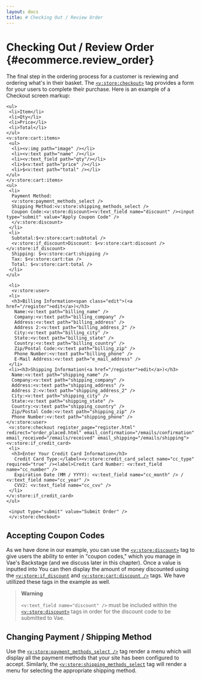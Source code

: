 ```yaml
---
layout: docs
title: # Checking Out / Review Order
---
```


# Checking Out / Review Order {#ecommerce.review_order}

The final step in the ordering process for a customer is reviewing and
ordering what's in their basket. The
[`<v:store:checkout>`](#v_store_checkout) tag provides a form for your
users to complete their purchase. Here is an example of a Checkout
screen markup:

    <ul>
     <li>Item</li>
     <li>Qty</li>
     <li>Price</li>
     <li>Total</li>
    </ul>
    <v:store:cart:items>
     <ul>
      <li><v:img path="image" /></li>
      <li><v:text path="name" /></li>
      <li><v:text_field path="qty"/></li>
      <li>$<v:text path="price" /></li>
      <li>$<v:text path="total" /></li>
    </ul>
    </v:store:cart:items>
    <ul>
     <li>
      Payment Method:
      <v:store:payment_methods_select />
      Shipping Method:<v:store:shipping_methods_select />
      Coupon Code:<v:store:discount><v:text_field name="discount" /><input type="submit" value="Apply Coupon Code" />
      </v:store:discount>
     </li>
     <li>
      Subtotal:$<v:store:cart:subtotal />
      <v:store:if_discount>Discount: $<v:store:cart:discount /></v:store:if_discount>
      Shipping: $<v:store:cart:shipping />
      Tax: $<v:store:cart:tax />
      Total: $<v:store:cart:total />
     </li>
    </ul>

     <li>
      <v:store:user>
     <li>
      <h3>Billing Information<span class="edit">(<a href="/register">edit</a>)</h3>
       Name:<v:text path="billing_name" />
       Company:<v:text path="billing_company" />
       Address:<v:text path="billing_address" />
       Address 2:<v:text path="billing_address_2" />
       City:<v:text path="billing_city" />
       State:<v:text path="billing_state" />
       Country:<v:text path="billing_country" />
       Zip/Postal Code:<v:text path="billing_zip" />
       Phone Number:<v:text path="billing_phone" />
       E-Mail Address:<v:text path="e_mail_address" />
     </li>
     <li><h3>Shipping Information(<a href="/register">edit</a>)</h3>
      Name:<v:text path="shipping_name" />
      Company:<v:text path="shipping_company" />
      Address:<v:text path="shipping_address" />
      Address 2:<v:text path="shipping_address_2" />
      City:<v:text path="shipping_city" />
      State:<v:text path="shipping_state" />
      Country:<v:text path="shipping_country" />
      Zip/Postal Code:<v:text path="shipping_zip" />
      Phone Number:<v:text path="shipping_phone" />
    </v:store:user>
     <v:store:checkout register_page="register.html" redirect="order_placed.html" email_confirmation="/emails/confirmation" email_received="/emails/received" email_shipping="/emails/shipping">
    <v:store:if_credit_card>
     <li>
      <h3>Enter Your Credit Card Information</h3>
       Credit Card Type:</label><v:store:credit_card_select name="cc_type" required="true" /><label>Credit Card Number: <v:text_field name="cc_number" />
       Expiration Date (MM / YYYY): <v:text_field name="cc_month" /> / <v:text_field name="cc_year" /> 
       CVV2: <v:text_field name="cc_cvv" />
     </li>
    </v:store:if_credit_card>
    </ul>

     <input type="submit" value="Submit Order" />
     </v:store:checkout>

## Accepting Coupon Codes

As we have done in our example, you can use the
[`<v:store:discount>`](#v_store_discount) tag to give users the ability
to enter in "coupon codes," which you manage in Vae's Backstage (and we
discuss later in this chapter). Once a value is inputted into You can
then display the amount of money discounted using the
[`<v:store:if_discount`](#v_store_if_discount) and
[`<v:store:cart:discount />`](#v_store_cart_discount) tags. We have
utillized these tags in the example as well.

> **Warning**
>
> `<v:text_field name="discount" />` must be included within the
> [`<v:store:discount>`](#v_store_discount) tags in order for the
> discount code to be submitted to Vae.

## Changing Payment / Shipping Method

Use the
[`<v:store:payment_methods_select />`](#v_store_payment_methods_select)
tag render a menu which will display all the payment methods that your
site has been configured to accept. Similarly, the
[`<v:store:shipping_methods_select`](#v_store_shipping_methods_select)
tag will render a menu for selecting the appropriate shipping method.
